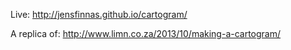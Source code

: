Live: http://jensfinnas.github.io/cartogram/

A replica of: http://www.limn.co.za/2013/10/making-a-cartogram/
